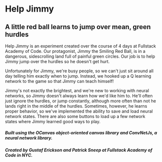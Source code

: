 # Help Jimmy

## A little red ball learns to jump over mean, green hurdles

Help Jimmy is an experiment created over the course of 4 days at Fullstack Academy of Code. Our protagonist, Jimmy the Smiling Red Ball, is in a dangerous, sidescrolling land full of painful green circles. Our job is to help Jimmy jump over the hurdles so he doesn't get hurt.

Unfortunately for Jimmy, we're busy people, so we can't just sit around all day telling him exactly when to jump. Instead, we hooked up a Q learning network to the game so that Jimmy can teach himself!

Jimmy's not exactly the brightest, and we're new to working with neural networks, so Jimmy doesn't always learn how we'd like him to. He'll often just ignore the hurdles, or jump constantly, although more often than not he lands right in the middle of the hurdles. Sometimes, however, he learns proper behavior, so we've implemented the ability to save and load neural network states. There are also some buttons to load up a few network states where Jimmy learned good ways to play.

##### Built using the OCanvas object-oriented canvas library and ConvNetJs, a neural network library.

##### Created by Gustaf Erickson and Patrick Sneep at Fullstack Academy of Code in NYC.
